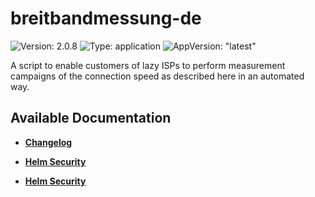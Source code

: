# breitbandmessung-de

![Version: 2.0.8](https://img.shields.io/badge/Version-2.0.8-informational?style=flat-square) ![Type: application](https://img.shields.io/badge/Type-application-informational?style=flat-square) ![AppVersion: "latest"](https://img.shields.io/badge/AppVersion-"latest"-informational?style=flat-square)

A script to enable customers of lazy ISPs to perform measurement campaigns of the connection speed as described here in an automated way.

## Available Documentation

- [**Changelog**](CHANGELOG)

- [**Helm Security**](container-security)

- [**Helm Security**](helm-security)

